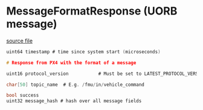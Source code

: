 # MessageFormatResponse (UORB message)

[source file](https://github.com/PX4/PX4-Autopilot/blob/release/1.15/msg/MessageFormatResponse.msg)

```c
uint64 timestamp # time since system start (microseconds)

# Response from PX4 with the format of a message

uint16 protocol_version           # Must be set to LATEST_PROTOCOL_VERSION. Do not change this field, it must be the first field after the timestamp

char[50] topic_name  # E.g. /fmu/in/vehicle_command

bool success
uint32 message_hash # hash over all message fields


```
